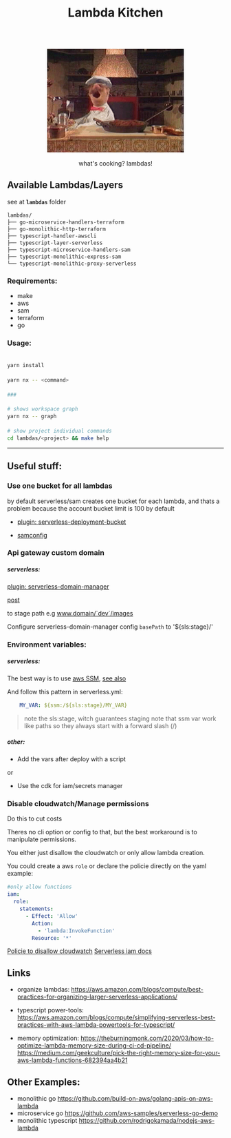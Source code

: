 <h1 align="center">Lambda Kitchen</h1>

</br>
</br>

<p align="center"><img src="static/a-gif-wow.gif"/></p>

<p align="center">what's cooking? lambdas!</p>

## Available Lambdas/Layers

see at **`lambdas`** folder

<!-- https://tree.nathanfriend.io/?s=(%27options!(%27fancy!true~fullPath!false~trailingSlash!true~rootDot!false)~6(%276%27lambdas9.590http-5*7-awscli*lay34*.8express-8proxy4%27)~v3sion!%271%27)*2typescript-.micros3vice-7s-0monolithic-2%5Cn%20%203er4-s3v3less5t3raform6source!7handl38sam*092go-%01987654320.* -->

```
lambdas/
├── go-microservice-handlers-terraform
├── go-monolithic-http-terraform
├── typescript-handler-awscli
├── typescript-layer-serverless
├── typescript-microservice-handlers-sam
├── typescript-monolithic-express-sam
└── typescript-monolithic-proxy-serverless
```

### Requirements:

- make
- aws
- sam
- terraform
- go

### Usage:

```sh

yarn install

yarn nx -- <command>

###

# shows workspace graph
yarn nx -- graph

# show project individual commands
cd lambdas/<project> && make help

```

---

## Useful stuff:

### Use one bucket for all lambdas

by default serverless/sam creates one bucket for each lambda, and thats a problem because the account bucket limit is 100 by default

- [plugin: serverless-deployment-bucket](https://www.serverless.com/plugins/serverless-deployment-bucket)

- [samconfig](https://github.com/aws/aws-sam-cli/blob/develop/designs/sam-config.md)

### Api gateway custom domain

##### serverless:

[plugin: serverless-domain-manager](https://www.serverless.com/plugins/serverless-domain-manager)

[post](https://www.serverless.com/blog/serverless-api-gateway-domain/)

to stage path e.g www.domain/`dev`/images

Configure serverless-domain-manager config `basePath` to '${sls:stage}/'

### Environment variables:

##### serverless:

The best way is to use [aws SSM](https://docs.aws.amazon.com/systems-manager/latest/userguide/systems-manager-parameter-store.html), [see also](https://www.serverless.com/framework/docs/providers/aws/guide/variables#reference-variables-using-the-ssm-parameter-store)

And follow this pattern in serverless.yml:

```yaml
    MY_VAR: ${ssm:/${sls:stage}/MY_VAR}
```

> note the sls:stage, witch guarantees staging
> note that ssm var work like paths so they always start with a forward slash (/)

##### other:

- Add the vars after deploy with a script

or

- Use the cdk for iam/secrets manager

### Disable cloudwatch/Manage permissions

Do this to cut costs

Theres no cli option or config to that, but the best workaround is to manipulate permissions.

You either just disallow the cloudwatch or only allow lambda creation.

You could create a aws `role` or declare the policie directly on the yaml
example:

```yaml
#only allow functions
iam:
  role:
    statements:
      - Effect: 'Allow'
        Action:
          - 'lambda:InvokeFunction'
        Resource: '*'
```

[Policie to disallow cloudwatch](https://stackoverflow.com/questions/51166504/disable-cloudwatch-to-monitor-logs-for-lambda-function)
[Serverless iam docs](https://www.serverless.com/framework/docs/providers/aws/guide/iam)

## Links

- organize lambdas: https://aws.amazon.com/blogs/compute/best-practices-for-organizing-larger-serverless-applications/

- typescript power-tools: https://aws.amazon.com/blogs/compute/simplifying-serverless-best-practices-with-aws-lambda-powertools-for-typescript/

- memory optimization: https://theburningmonk.com/2020/03/how-to-optimize-lambda-memory-size-during-ci-cd-pipeline/
https://medium.com/geekculture/pick-the-right-memory-size-for-your-aws-lambda-functions-682394aa4b21

## Other Examples:

- monolithic go https://github.com/build-on-aws/golang-apis-on-aws-lambda
- microservice go https://github.com/aws-samples/serverless-go-demo
- monolithic typescript https://github.com/rodrigokamada/nodejs-aws-lambda